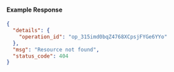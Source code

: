 <!-- Code generated for API Clients. DO NOT EDIT. -->

#### Example Response

```json
{
  "details": {
    "operation_id": "op_315imd0bqZ4768XCpsjFYGe6YYo"
  },
  "msg": "Resource not found",
  "status_code": 404
}
```
